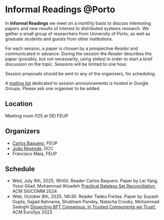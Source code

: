 # Informal Readings @Porto

In **Informal Readings** we meet on a monthly basis to discuss interesting papers and new results of interest to distributed systems research. We gather a small group of researchers from University of Porto, as well as graduate students and guests from other institutions.

For each session, a paper is chosen by a prospective _Reader_ and communicated in advance. During the session the _Reader_ describes the paper (possibly, but not necessarily, using slides) in order to start a brief discussion on the topic. Sessions will be limited to one hour. 

Session proposals should be sent to any of the organizers, for scheduling. 

A [mailing list](https://groups.google.com/g/informal-readingsup) dedicated to session announcements is hosted in Google Groups. Please ask one organiser to be added.

## Location

Meeting room I125 at DEI FEUP

## Organizers

* [Carlos Baquero](https://cbaquero.github.io/web/), FEUP
* [João Resende](https://jresende.github.io), DCC
* Francisco Maia, FEUP

## Schedule

* Wed, July 9th, 2025, 16h00. Reader Carlos Baquero. Paper by Lei Yang, Yossi Gilad, Mohammad Alizadeh [Practical Rateless Set Reconciliation](https://arxiv.org/abs/2402.02668), ACM SIGCOMM 2024
* Web, October 8th, 2025, 14h30. Reader Tadeu Freitas. Paper by Suyash Gupta, Sajjad Rahnama, Shubham Pandey, Natacha Crooks, Mohammad Sadoghi [Dissecting BFT Consensus: In Trusted Components we Trust!](https://arxiv.org/abs/2202.01354), ACM EuroSys 2023
